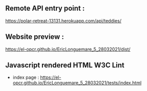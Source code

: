 ## Remote API entry point :
https://polar-retreat-13131.herokuapp.com/api/teddies/

## Website preview :
https://el-opcr.github.io/EricLonguemare_5_28032021/dist/

## Javascript rendered HTML W3C Lint

* index page : https://el-opcr.github.io/EricLonguemare_5_28032021/tests/index.html 
